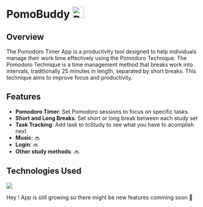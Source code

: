 # PomoBuddy <img src="https://github.com/vermenea/pomo-buddy/blob/master/public/webicon.png?raw=true" alt="Pomodoro Timer Logo" width="30px"> 


## Overview

The Pomodoro Timer App is a productivity tool designed to help individuals manage their work time effectively using the Pomodoro Technique. The Pomodoro Technique is a time management method that breaks work into intervals, traditionally 25 minutes in length, separated by short breaks. This technique aims to improve focus and productivity.

## Features

- **Pomodoro Timer**: Set Pomodoro sessions to focus on specific tasks.
- **Short and Long Breaks**: Set short or long break between each study set
- **Task Tracking**: Add task to toStudy to see what you have to acomplish next
- **Music**: 🔜
- **Login**: 🔜
- **Other study methods**: 🔜
  
## Technologies Used

<p align="left">
  <a href="https://skillicons.dev">
    <img src="https://skillicons.dev/icons?i=react,ts,tailwind,git,vite,firebase" />
  </a>
</p>

Hey ! App is still growing so there might be new features comming soon 🩷


